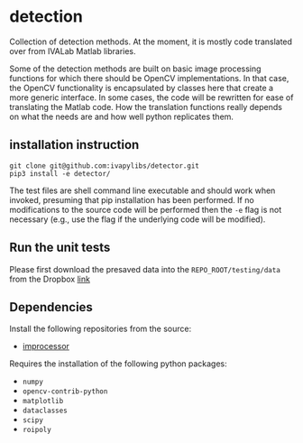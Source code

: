 # detection
Collection of detection methods. At the moment, it is mostly code
translated over from IVALab Matlab libraries.

Some of the detection methods are built on basic image processing
functions for which there should be OpenCV implementations. In that
case, the OpenCV functionality is encapsulated by classes here that
create a more generic interface. In some cases, the code will be
rewritten for ease of translating the Matlab code. How the translation
functions really depends on what the needs are and how well python
replicates them.

## installation instruction

```
git clone git@github.com:ivapylibs/detector.git
pip3 install -e detector/
```

The test files are shell command line executable and should work when
invoked, presuming that pip installation has been performed.  If no
modifications to the source code will be performed then the ``-e`` flag
is not necessary (e.g., use the flag if the underlying code will be
modified).

## Run the unit tests

Please first download the presaved data into the ```REPO_ROOT/testing/data``` from the Dropbox [link](https://www.dropbox.com/sh/l5o65khrzt4amrp/AAD9f-VshrQ8s7XNAWTUSz__a?dl=0)

## Dependencies

Install the following repositories from the source:

- [improcessor](https://github.com/ivapylibs/improcessor)

Requires the installation of the following python packages:

- ```numpy```
- ```opencv-contrib-python```
- ```matplotlib```
- ```dataclasses```
- ```scipy```
- ```roipoly```